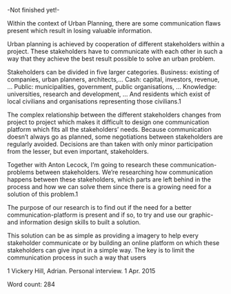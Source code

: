 -Not finished yet!-  
  
Within the context of Urban Planning, there are some communication flaws present which result in losing valuable information.  
  
Urban planning is achieved by cooperation of different stakeholders within a project. These stakeholders have to communicate with each other in such a way that they achieve the best result possible to solve an urban problem.   
  
Stakeholders can be divided in five larger categories. Business: existing of companies, urban planners, architects,… Cash: capital, investors, revenue, … Public: municipalities, government, public organisations, …  Knowledge: universities, research and development, …  And residents which exist of local civilians and organisations representing those civilians.1   
  
The complex relationship between the different stakeholders changes from project to project which makes it difficult to design one communication platform which fits all the stakeholders’ needs. Because communication doesn’t always go as planned, some negotiations between stakeholders are regularly avoided. Decisions are than taken with only minor participation from the lesser, but even important, stakeholders.  
  
Together with Anton Lecock, I’m going to research these communication-problems between stakeholders. We’re researching how communication happens between these stakeholders, which parts are left behind in the process and how we can solve them since there is a growing need for a solution of this problem.1   
  
The purpose of our research is to find out if the need for a better communication-platform is present and if so, to try and use our graphic- and information design skills to built a solution.  
  
This solution can be as simple as providing a imagery to help every stakeholder communicate or by building an online platform on which these stakeholders can give input in a simple way. The key is to limit the communication process in such a way that users 
  
1 Vickery Hill, Adrian. Personal interview. 1 Apr. 2015  
  
Word count: 284
